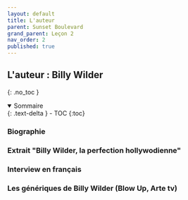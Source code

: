 ```yaml
---
layout: default
title: L'auteur
parent: Sunset Boulevard
grand_parent: Leçon 2
nav_order: 2
published: true
---
```


## L'auteur : Billy Wilder
{: .no_toc }

<details open markdown="block">
  <summary>
    Sommaire
  </summary>
  {: .text-delta }
- TOC
{:toc}
</details>

### Biographie


### Extrait "Billy Wilder, la perfection hollywodienne"


### Interview en français


### Les génériques de Billy Wilder (Blow Up, Arte tv) 

